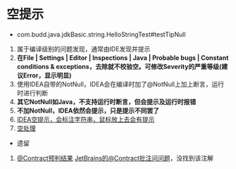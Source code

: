 # 空提示
- com.budd.java.jdkBasic.string.HelloStringTest#testTipNull
1. 属于编译级别的问题发现，通常由IDE发现并提示
2. **在File | Settings | Editor | Inspections | Java | Probable bugs | Constant conditions & exceptions，去除就不校验空。可修改Severity的严重等级(建议Error，显示明显)**
3. 使用IDEA自带的NotNull，IDEA会在编译时加了@NotNull上加上断言，运行时进行判断
4. **其它NotNull如Java，不支持运行时断言，但会提示及运行时报错**
5. **不加NotNull，IDEA依然会提示，只是提示不同罢了**
6. [IDEA空提示，会标注字符串，鼠标放上去会有提示](https://www.jetbrains.com/help/idea/nullable-and-notnull-annotations.html)
7. [空处理](https://www.jianshu.com/p/ae741950c516)

- 遗留
1. [@Contract预判结果](https://www.w3cschool.cn/intellij_idea_doc/intellij_idea_doc-u4jy2ems.html)
[JetBrains的@Contract批注问问题](https://stackoverflow.com/questions/34620494/jetbrains-contract-annotation)，没找到该注解